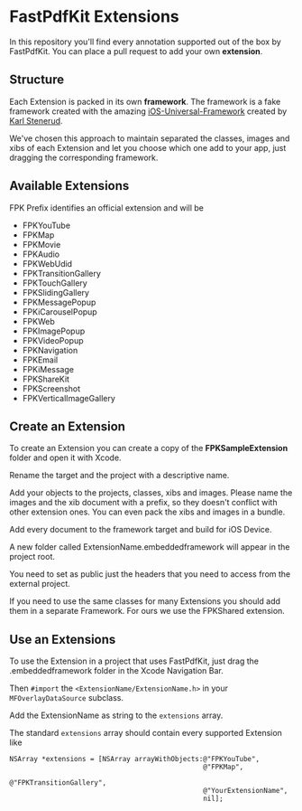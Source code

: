 # FastPdfKit Extensions

In this repository you'll find every annotation supported out of the box by FastPdfKit. You can place a pull request to add your own **extension**.

## Structure

Each Extension is packed in its own **framework**. The framework is a fake framework created with the amazing [iOS-Universal-Framework](https://github.com/kstenerud/iOS-Universal-Framework) created by [Karl Stenerud](https://github.com/kstenerud).

We've chosen this approach to maintain separated the classes, images and xibs of each Extension and let you choose which one add to your app, just dragging the corresponding framework.

## Available Extensions

FPK Prefix identifies an official extension and will be 

* FPKYouTube
* FPKMap
* FPKMovie
* FPKAudio
* FPKWebUdid
* FPKTransitionGallery
* FPKTouchGallery
* FPKSlidingGallery
* FPKMessagePopup
* FPKiCarouselPopup
* FPKWeb
* FPKImagePopup
* FPKVideoPopup
* FPKNavigation
* FPKEmail
* FPKiMessage
* FPKShareKit
* FPKScreenshot
* FPKVerticalImageGallery

## Create an Extension

To create an Extension you can create a copy of the **FPKSampleExtension** folder and open it with Xcode.

Rename the target and the project with a descriptive name.

Add your objects to the projects, classes, xibs and images. Please name the images and the xib document with a prefix, so they doesn't conflict with other extension ones. You can even pack the xibs and images in a bundle.

Add every document to the framework target and build for iOS Device.

A new folder called ExtensionName.embeddedframework will appear in the project root.

You need to set as public just the headers that you need to access from the external project.

If you need to use the same classes for many Extensions you should add them in a separate Framework. For ours we use the FPKShared extension.

## Use an Extensions

To use the Extension in a project that uses FastPdfKit, just drag the .embeddedframework folder in the Xcode Navigation Bar.

Then `#import` the `<ExtensionName/ExtensionName.h>` in your `MFOverlayDataSource` subclass.

Add the ExtensionName as string to the `extensions` array.

The standard `extensions` array should contain every supported Extension like 

    NSArray *extensions = [NSArray arrayWithObjects:@"FPKYouTube",
													@"FPKMap",
											 		@"FPKTransitionGallery", 
											 		@"YourExtensionName",
											 		nil];